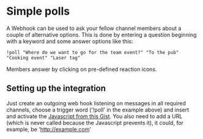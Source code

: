 # Simple polls

A Webhook can be used to ask your fellow channel members about a couple of alternative options. This is done by
entering a question beginning with a keyword and some answer options like this:

    !poll "Where do we want to go for the team event?" "To the pub" "Cooking event" "Laser tag"

Members answer by clicking on pre-defined reaction icons.

## Setting up the integration

Just create an outgoing web hook listening on messages in all required channels, choose a trigger word ('!poll' in the
example above) and insert and activate the
[Javascript from this Gist](https://gist.githubusercontent.com/sampaiodiego/db4b60717e7ac0051024dde23c6a902e/raw/756c18109e327fd5dca6412faa7c819af5f816c2/Rocket.Chat%2520-%2520poll%2520bot.js).
You also need to add a URL (which is never called because the Javascript prevents it), it could, for example, be 'http://example.com'
